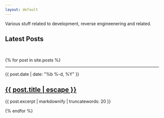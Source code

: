 ```yaml
---
layout: default
---
```


<!--
# All the things...
But mostly some of the things

## PHP Malware analysis

{% assign subfolder = site.pages | where_exp: "item" , "item.path contains 'php'"%}
{% for item in subfolder %}
<a {% if item.url == page.url %}class="active"{% endif %} href="{{ site.baseurl }}{{ item.url }}">{{ item.title }}</a>
{% endfor %}
-->

Various stuff related to development, reverse engineenering and related.

## Latest Posts
<div>&nbsp;</div>

<style>list-style: none;</style>

{% for post in site.posts %}

<hr/>

<p>{{ post.date | date: "%b %-d, %Y" }}</p>
<h2><a class="post-link" href="{{ post.url | relative_url }}" title="{{ post.title }}">{{ post.title | escape }}</a></h2>

{{ post.excerpt | markdownify | truncatewords: 20 }}

{% endfor %}
